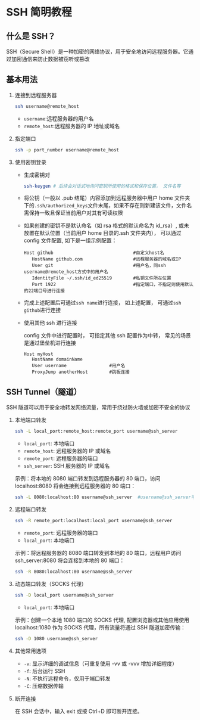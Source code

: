 # SSH 简明教程

## 什么是 SSH？

SSH（Secure Shell）是一种加密的网络协议，用于安全地访问远程服务器。它通过加密通信来防止数据被窃听或篡改

## 基本用法

1. 连接到远程服务器

   ```bash
   ssh username@remote_host
   ```

   - `username`:远程服务器的用户名
   - `remote_host`:远程服务器的 IP 地址或域名

2. 指定端口

   ```bash
   ssh -p port_number username@remote_host
   ```

3. 使用密钥登录

   - 生成密钥对

     ```bash
     ssh-keygen # 后续会对话式地询问密钥所使用的格式和保存位置， 文件名等
     ```

   - 将公钥（一般以 .pub 结尾）内容添加到远程服务器中用户 home 文件夹下的`.ssh/authorized_keys`文件末尾，如果不存在则新建该文件，文件名需保持一致且保证当前用户对其有可读权限
   - 如果创建的密钥不是默认命名（如 rsa 格式的默认命名为 id_rsa）, 或未放置在默认位置（当前用户 home 目录的.ssh 文件夹内）， 可以通过 config 文件配置, 如下是一组示例配置：

     ```config
     Host github                              #自定义host名
        HostName github.com                   #远程服务器的域名或IP
        User git                              #用户名，同ssh username@remote_host方式中的用户名
        IdentityFile ~/.ssh/id_ed25519        #私钥文件所在位置
        Port 1922                             #指定端口，不指定则使用默认的22端口号进行连接
     ```

   - 完成上述配置后可通过`ssh name`进行连接， 如上述配置， 可通过`ssh github`进行连接
   - 使用其他 ssh 进行连接

     config 文件中进行配置时， 可指定其他 ssh 配置作为中转， 常见的场景是通过堡垒机进行连接

     ```config
     Host myHost
        HostName domainName
        User username                #用户名
        ProxyJump anotherHost        #跳板连接
     ```

## SSH Tunnel（隧道）

SSH 隧道可以用于安全地转发网络流量，常用于绕过防火墙或加密不安全的协议

1. 本地端口转发

   ```bash
   ssh -L local_port:remote_host:remote_port username@ssh_server
   ```

   - `local_port`: 本地端口
   - `remote_host`: 远程服务器的 IP 或域名
   - `remote_port`: 远程服务器的端口
   - `ssh_server`: SSH 服务器的 IP 或域名

   示例：将本地的 8080 端口转发到远程服务器的 80 端口，访问 localhost:8080 将会连接到远程服务器的 80 端口：

   ```bash
   ssh -L 8080:localhost:80 username@ssh_server  #username@ssh_server可被替换成有效的配置名， 即在～/.ssh/config中定义的一组配置
   ```

2. 远程端口转发

   ```bash
   ssh -R remote_port:localhost:local_port username@ssh_server
   ```

   - `remote_port`: 远程服务器的端口
   - `local_port`: 本地端口

   示例：将远程服务器的 8080 端口转发到本地的 80 端口，远程用户访问 ssh_server:8080 将会连接到本地的 80 端口：

   ```bash
   ssh -R 8080:localhost:80 username@ssh_server
   ```

3. 动态端口转发（SOCKS 代理）

   ```bash
   ssh -D local_port username@ssh_server
   ```

   - `local_port`: 本地端口

   示例：创建一个本地 1080 端口的 SOCKS 代理, 配置浏览器或其他应用使用 localhost:1080 作为 SOCKS 代理，所有流量将通过 SSH 隧道加密传输：

   ```bash
   ssh -D 1080 username@ssh_server
   ```

4. 其他常用选项

   - `-v`: 显示详细的调试信息（可重复使用 -vv 或 -vvv 增加详细程度）
   - `-f`: 后台运行 SSH
   - `-N`: 不执行远程命令，仅用于端口转发
   - `-C`: 压缩数据传输

5. 断开连接

   在 SSH 会话中，输入 exit 或按 Ctrl+D 即可断开连接。
